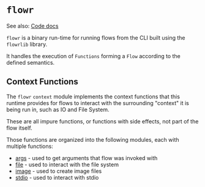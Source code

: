# `flowr`

See also: [Code docs](http://andrewdavidmackenzie.github.io/flow/code/doc/flowr/index.html)

`flowr` is a binary run-time for running flows from the CLI built using the `flowrlib` library.

It handles the execution of `Functions` forming a `Flow` according to the defined semantics.

## Context Functions
The `flowr` `context` module implements the context functions that this runtime
provides for flows to interact with the surrounding "context" it is being run in, such as IO and File System.

These are all impure functions, or functions with side effects, not part of the flow itself.

Those functions are organized into the following modules, each with multiple functions:
* [args](src/cli_context/args/args.md) - used to get arguments that flow was invoked with
* [file](src/cli_context/file/file.md) - used to interact with the file system
* [image](src/cli_context/image/image.md) - used to create image files
* [stdio](src/cli_context/stdio/stdio.md) - used to interact with stdio